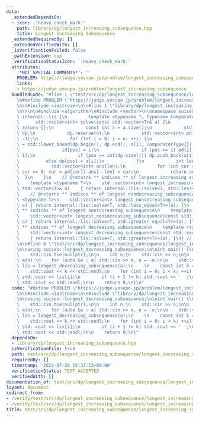 ```yaml
---
data:
  _extendedDependsOn:
  - icon: ':heavy_check_mark:'
    path: library/dp/longest_increasing_subsequence.hpp
    title: Longest Increasing Subsequence
  _extendedRequiredBy: []
  _extendedVerifiedWith: []
  _isVerificationFailed: false
  _pathExtension: cpp
  _verificationStatusIcon: ':heavy_check_mark:'
  attributes:
    '*NOT_SPECIAL_COMMENTS*': ''
    PROBLEM: https://judge.yosupo.jp/problem/longest_increasing_subsequence
    links:
    - https://judge.yosupo.jp/problem/longest_increasing_subsequence
  bundledCode: "#line 1 \"test/src/dp/longest_increasing_subsequence/longest_increasing_subsequence_2.test.cpp\"\
    \n#define PROBLEM \"https://judge.yosupo.jp/problem/longest_increasing_subsequence\"\
    \n\n#include <iostream>\n\n#line 1 \"library/dp/longest_increasing_subsequence.hpp\"\
    \n\n\n\n#include <algorithm>\n#include <vector>\n\nnamespace suisen {\n    namespace\
    \ internal::lis {\n        template <typename T, typename ComparatorType>\n  \
    \      std::vector<int> solve(const std::vector<T>& a) {\n            if (a.empty())\
    \ return {};\n            const int n = a.size();\n            std::vector<T>\
    \ dp;\n            dp.reserve(n);\n            std::vector<int> pd(n, -1), id(n,\
    \ -1);\n            for (int i = 0; i < n; ++i) {\n                const int pos\
    \ = std::lower_bound(dp.begin(), dp.end(), a[i], ComparatorType{}) - dp.begin();\n\
    \                id[pos] = i;\n                if (pos >= 1) pd[i] = id[pos -\
    \ 1];\n                if (pos == int(dp.size())) dp.push_back(a[i]);\n      \
    \          else dp[pos] = a[i];\n            }\n            int len = dp.size();\n\
    \            std::vector<int> ans(len);\n            for (int cur = id[len - 1];\
    \ cur >= 0; cur = pd[cur]) ans[--len] = cur;\n            return ans;\n      \
    \  }\n    }\n    // @returns ** indices ** of longest increasing subsequence\n\
    \    template <typename T>\n    std::vector<int> longest_increasing_subsequence(const\
    \ std::vector<T>& a)    { return internal::lis::solve<T, std::less<T>>(a); }\n\
    \    // @returns ** indices ** of longest nondecreasing subsequence\n    template\
    \ <typename T>\n    std::vector<int> longest_nondecreasing_subsequence(const std::vector<T>&\
    \ a) { return internal::lis::solve<T, std::less_equal<T>>(a); }\n    // @returns\
    \ ** indices ** of longest nonincreasing subsequence\n    template <typename T>\n\
    \    std::vector<int> longest_nonincreasing_subsequence(const std::vector<T>&\
    \ a) { return internal::lis::solve<T, std::greater_equal<T>>(a); }\n    // @returns\
    \ ** indices ** of longest decreasing subsequence\n    template <typename T>\n\
    \    std::vector<int> longest_decreasing_subsequence(const std::vector<T>& a)\
    \    { return internal::lis::solve<T, std::greater<T>>(a); }\n} // namespace suisen\n\
    \n\n#line 6 \"test/src/dp/longest_increasing_subsequence/longest_increasing_subsequence_2.test.cpp\"\
    \n\nusing suisen::longest_decreasing_subsequence;\n\nint main() {\n    std::ios::sync_with_stdio(false);\n\
    \    std::cin.tie(nullptr);\n\n    int n;\n    std::cin >> n;\n\n    std::vector<int>\
    \ a(n);\n    for (auto &e : a) std::cin >> e, e = -e;\n\n    std::vector<int>\
    \ lis = longest_decreasing_subsequence(a);\n    \n    const int k = lis.size();\n\
    \    std::cout << k << std::endl;\n    for (int i = 0; i < k; ++i) {\n       \
    \ std::cout << lis[i];\n        if (i + 1 != k) std::cout << ' ';\n    }\n   \
    \ std::cout << std::endl;\n\n    return 0;\n}\n"
  code: "#define PROBLEM \"https://judge.yosupo.jp/problem/longest_increasing_subsequence\"\
    \n\n#include <iostream>\n\n#include \"library/dp/longest_increasing_subsequence.hpp\"\
    \n\nusing suisen::longest_decreasing_subsequence;\n\nint main() {\n    std::ios::sync_with_stdio(false);\n\
    \    std::cin.tie(nullptr);\n\n    int n;\n    std::cin >> n;\n\n    std::vector<int>\
    \ a(n);\n    for (auto &e : a) std::cin >> e, e = -e;\n\n    std::vector<int>\
    \ lis = longest_decreasing_subsequence(a);\n    \n    const int k = lis.size();\n\
    \    std::cout << k << std::endl;\n    for (int i = 0; i < k; ++i) {\n       \
    \ std::cout << lis[i];\n        if (i + 1 != k) std::cout << ' ';\n    }\n   \
    \ std::cout << std::endl;\n\n    return 0;\n}"
  dependsOn:
  - library/dp/longest_increasing_subsequence.hpp
  isVerificationFile: true
  path: test/src/dp/longest_increasing_subsequence/longest_increasing_subsequence_2.test.cpp
  requiredBy: []
  timestamp: '2022-07-26 15:37:13+09:00'
  verificationStatus: TEST_ACCEPTED
  verifiedWith: []
documentation_of: test/src/dp/longest_increasing_subsequence/longest_increasing_subsequence_2.test.cpp
layout: document
redirect_from:
- /verify/test/src/dp/longest_increasing_subsequence/longest_increasing_subsequence_2.test.cpp
- /verify/test/src/dp/longest_increasing_subsequence/longest_increasing_subsequence_2.test.cpp.html
title: test/src/dp/longest_increasing_subsequence/longest_increasing_subsequence_2.test.cpp
---
```


